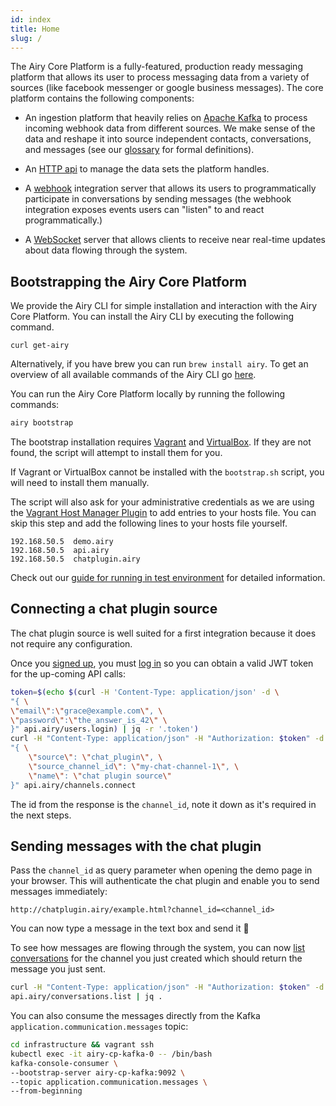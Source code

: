 ```yaml
---
id: index
title: Home
slug: /
---
```


The Airy Core Platform is a fully-featured, production ready messaging platform
that allows its user to process messaging data from a variety of sources (like
facebook messenger or google business messages). The core platform contains the
following components:

- An ingestion platform that heavily relies on [Apache
  Kafka](https://kafka.apache.org) to process incoming webhook data from
  different sources. We make sense of the data and reshape it into source
  independent contacts, conversations, and messages (see our
  [glossary](glossary.md) for formal definitions).

- An [HTTP api](api/http.md) to manage the data sets the platform
  handles.

- A [webhook](api/webhook) integration server that allows its users to programmatically
  participate in conversations by sending messages (the webhook integration
  exposes events users can "listen" to and react programmatically.)

- A [WebSocket](api/websocket) server that allows clients to receive near real-time updates about
  data flowing through the system.

## Bootstrapping the Airy Core Platform

We provide the Airy CLI for simple installation and interaction with the Airy Core Platform. You can install the Airy CLI by executing the following command.

```
curl get-airy 
```

Alternatively, if you have brew you can run `brew install airy`. To get an overview of all available commands of the Airy CLI go [here](guides/airy-cli.md).


You can run the Airy Core Platform locally by running the following commands:

```bash
airy bootstrap
```

The bootstrap installation requires
[Vagrant](https://www.vagrantup.com/downloads) and
[VirtualBox](https://www.virtualbox.org/wiki/Downloads). If they are not
found, the script will attempt to install them for you. 

If Vagrant or VirtualBox cannot be installed with the `bootstrap.sh` script, you will need to install them manually.

The script will also ask for your administrative credentials as we are using the 
[Vagrant Host Manager Plugin](https://github.com/devopsgroup-io/vagrant-hostmanager) to add entries to your hosts file. 
You can skip this step and add the following lines to your hosts file yourself.

```
192.168.50.5  demo.airy
192.168.50.5  api.airy
192.168.50.5  chatplugin.airy
```

Check out our [guide for running in test environment](guides/airy-core-in-test-env.md) for detailed information.

## Connecting a chat plugin source

The chat plugin source is well suited for a first integration because it does not require any configuration.

Once you [signed up](api/http#signup), you must [log in](api/http#login) so you can obtain a valid JWT token for the up-coming API calls:

```bash
token=$(echo $(curl -H 'Content-Type: application/json' -d \
"{ \
\"email\":\"grace@example.com\", \
\"password\":\"the_answer_is_42\" \
}" api.airy/users.login) | jq -r '.token')
curl -H "Content-Type: application/json" -H "Authorization: $token" -d \
"{ \
    \"source\": \"chat_plugin\", \
    \"source_channel_id\": \"my-chat-channel-1\", \
    \"name\": \"chat plugin source\"
}" api.airy/channels.connect
```

The id from the response is the `channel_id`, note it down as it's required in the next steps.

## Sending messages with the chat plugin

Pass the `channel_id` as query parameter when opening the demo page in your browser. This will authenticate the chat plugin and enable you to send messages immediately: 

```
http://chatplugin.airy/example.html?channel_id=<channel_id>
```

You can now type a message in the text box and send it 🎉 

To see how messages are flowing through the system, you can now [list conversations](api/http.md#list-conversations) for the channel you just created which should return the message you just sent.

```bash
curl -H "Content-Type: application/json" -H "Authorization: $token" -d "{}" \
api.airy/conversations.list | jq .
```

You can also consume the messages directly from the Kafka `application.communication.messages` topic:

```bash
cd infrastructure && vagrant ssh
kubectl exec -it airy-cp-kafka-0 -- /bin/bash
kafka-console-consumer \
--bootstrap-server airy-cp-kafka:9092 \
--topic application.communication.messages \
--from-beginning
```
